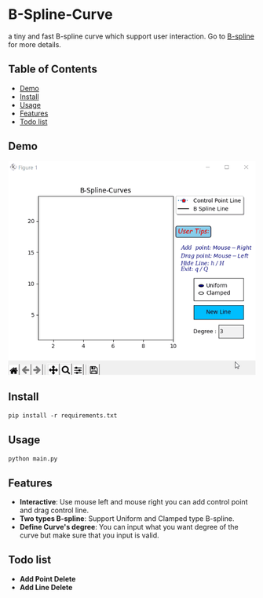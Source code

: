 
# B-Spline-Curve
a tiny and fast B-spline curve  which support user  interaction.
Go to [B-spline](https://en.wikipedia.org/wiki/B-spline "wiki") for more details.

## Table of Contents
* [Demo](#demo)
* [Install](#install)
* [Usage](#usage)
* [Features](#features)
* [Todo list](#todo-list)
## Demo
![demo](./Demo/demo.gif)
## Install
    pip install -r requirements.txt
## Usage
    python main.py
## Features
* **Interactive**: Use mouse left and mouse right you can add control point and drag control line.
* **Two types B-spline**: Support Uniform and Clamped type B-spline.
* **Define Curve's degree**: You can input what you want degree of the curve but make sure that you input is valid.

## Todo list
* **Add Point Delete**
* **Add Line Delete**
